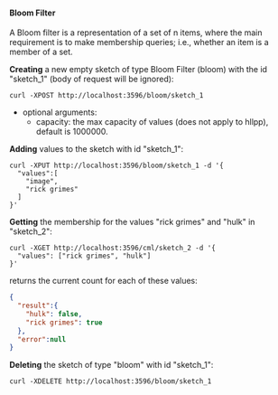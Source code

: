 #### Bloom Filter

A Bloom filter is a representation of a set of n items, where the main requirement is to make membership queries; i.e., whether an item is a member of a set.

**Creating** a new empty sketch of type Bloom Filter (bloom) with the id "sketch_1" (body of request will be ignored):
```{r, engine='bash', count_lines}
curl -XPOST http://localhost:3596/bloom/sketch_1
```

* optional arguments:
  * capacity: the max capacity of values (does not apply to hllpp), default is 1000000.


**Adding** values to the sketch with id "sketch_1":
```{r, engine='bash', count_lines}
curl -XPUT http://localhost:3596/bloom/sketch_1 -d '{
  "values":[
    "image",
    "rick grimes"
  ]
}'
```

**Getting** the membership for the values "rick grimes" and "hulk" in "sketch_2":
```{r, engine='bash', count_lines}
curl -XGET http://localhost:3596/cml/sketch_2 -d '{
  "values": ["rick grimes", "hulk"]
}'
```
returns the current count for each of these values:
```json
{
  "result":{
    "hulk": false,
    "rick grimes": true
  },
  "error":null
}
```


**Deleting** the sketch of type "bloom" with id "sketch_1":
```{r, engine='bash', count_lines}
curl -XDELETE http://localhost:3596/bloom/sketch_1
```

